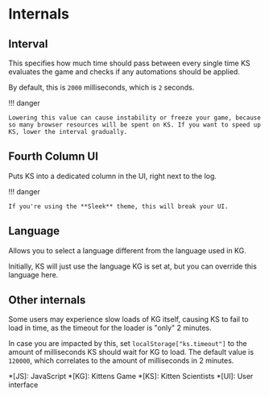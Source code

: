 # Internals

## Interval

This specifies how much time should pass between every single time KS evaluates the game and checks if any automations should be applied.

By default, this is `2000` milliseconds, which is `2` seconds.

!!! danger

    Lowering this value can cause instability or freeze your game, because so many browser resources will be spent on KS. If you want to speed up KS, lower the interval gradually.

## Fourth Column UI

Puts KS into a dedicated column in the UI, right next to the log.

!!! danger

    If you're using the **Sleek** theme, this will break your UI.

## Language

Allows you to select a language different from the language used in KG.

Initially, KS will just use the language KG is set at, but you can override this language here.

## Other internals

Some users may experience slow loads of KG itself, causing KS to fail to load in time, as the timeout for the loader is "only" 2 minutes.

In case you are impacted by this, set `localStorage["ks.timeout"]` to the amount of milliseconds KS should wait for KG to load. The default value is `120000`, which correlates to the amount of milliseconds in 2 minutes.

*[JS]: JavaScript
*[KG]: Kittens Game
*[KS]: Kitten Scientists
*[UI]: User interface
